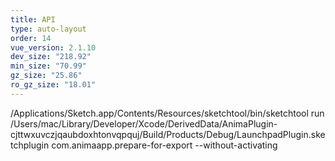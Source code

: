 ```yaml
---
title: API
type: auto-layout
order: 14
vue_version: 2.1.10
dev_size: "218.92"
min_size: "70.99"
gz_size: "25.86"
ro_gz_size: "18.01"
---
```


/Applications/Sketch.app/Contents/Resources/sketchtool/bin/sketchtool run /Users/mac/Library/Developer/Xcode/DerivedData/AnimaPlugin-cjttwxuvczjqaubdoxhtonvqpquj/Build/Products/Debug/LaunchpadPlugin.sketchplugin com.animaapp.prepare-for-export --without-activating